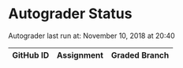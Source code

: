 # Autograder Status
Autograder last run at: November 10, 2018 at 20:40

| GitHub ID | Assignment | Graded Branch |
|-----------|------------|---------------|
